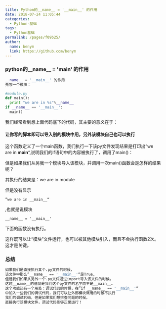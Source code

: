 ```yaml
---
title: Python的__name__ = '__main__' 的作用
date: 2018-07-24 11:05:44
categories: 
  - Python-基础
tags: 
  - Python基础
permalink: /pages/f09b25/
author: 
  name: benym
  link: https://github.com/benym
---
```


### python的__name__ = '__main__' 的作用

```python
__name__ = '__main__' 的作用
先写一个模块：

#module.py
def main():
  print "we are in %s"%__name__
if __name__ == '__main__':
  main()
```

我们经常看到想上面代码底下的代码，其主要的意义在于：

#### **让你写的脚本即可以导入别的模块中用，另外该模块自己也可以执行**

这个函数定义了一个main函数，我们执行一下该py文件发现结果是打印出”we are in __main__“,说明我们的if语句中的内容被执行了，调用了main()：

但是如果我们从另我一个模块导入该模块，并调用一次main()函数会是怎样的结果呢？

其执行的结果是：we are in module

但是没有显示

```
”we are in __main__“
```

,也就是说模块

```
__name__ = '__main__' 
```

下面的函数没有执行。

这样既可以让“模块”文件运行，也可以被其他模块引入，而且不会执行函数2次。这才是关键。

<!--more-->

### 总结

```bash
如果我们是直接执行某个.py文件的时候，
该文件中那么”__name__ == '__main__'“是True,
但是我们如果从另外一个.py文件通过import导入该文件的时候，
这时__name__的值就是我们这个py文件的名字而不是__main__。
这个功能还有一个用处：调试代码的时候，在”if __name__ == '__main__'“
中加入一些我们的调试代码，我们可以让外部模块调用的时候不执行
我们的调试代码，但是如果我们想排查问题的时候，
直接执行该模块文件，调试代码能够正常运行！
```

